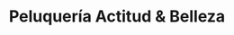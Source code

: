 ---
title: "Peluquería Actitud & Belleza"
url: /nunoa/peluqueria-actitud-und-belleza/
shop: Friseur
---